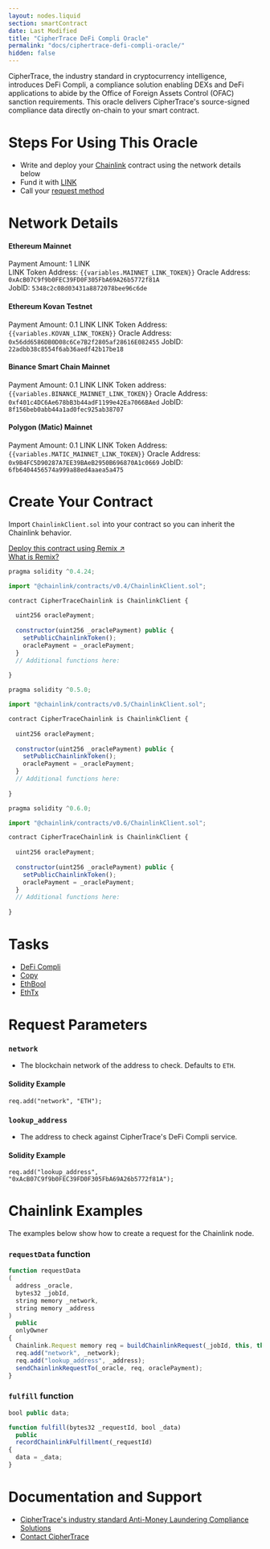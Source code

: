 ```yaml
---
layout: nodes.liquid
section: smartContract
date: Last Modified
title: "CipherTrace DeFi Compli Oracle"
permalink: "docs/ciphertrace-defi-compli-oracle/"
hidden: false
---
```

CipherTrace, the industry standard in cryptocurrency intelligence, introduces DeFi Compli, a compliance solution enabling DEXs and DeFi applications to abide by the Office of Foreign Assets Control (OFAC) sanction requirements. This oracle delivers CipherTrace's source-signed compliance data directly on-chain to your smart contract.

# Steps For Using This Oracle

- Write and deploy your [Chainlink](../example-walkthrough) contract using the network details below
- Fund it with [LINK](../link-token-contracts)
- Call your [request method](#section-chainlink-examples)

# Network Details

#### Ethereum Mainnet
Payment Amount: 1 LINK  
LINK Token Address: `{{variables.MAINNET_LINK_TOKEN}}` 
Oracle Address: `0xAcB07C9f9b0FEC39FD0F305FbA69A26b5772f81A`  
JobID: `5348c2c08d03431a8872078bee96c6de`  

#### Ethereum Kovan Testnet
Payment Amount: 0.1  LINK
LINK Token Address: `{{variables.KOVAN_LINK_TOKEN}}`
Oracle Address: `0x56dd6586DB0D08c6Ce7B2f2805af28616E082455`
JobID: `22adbb38c8554f6ab36aedf42b17be18`

#### Binance Smart Chain Mainnet
Payment Amount: 0.1 LINK
LINK Token address:`{{variables.BINANCE_MAINNET_LINK_TOKEN}}`
Oracle Address: `0xf401c4DC6Ae678bB3b44adF1199e42Ea7066BAed`
JobID: `8f156beb0abb44a1ad0fec925ab38707`

#### Polygon (Matic) Mainnet
Payment Amount: 0.1 LINK
LINK Token Address: `{{variables.MATIC_MAINNET_LINK_TOKEN}}`
Oracle Address: `0x9B4FC5D90287A7EE39BAeB2950B696870A1c0669`
JobID: `6fb6404456574a999a88ed4aaea5a475`

# Create Your Contract

Import `ChainlinkClient.sol` into your contract so you can inherit the Chainlink behavior.

<div class="row text-center center">
<div class="col-xs-12 col-md-6 col-md-offset-3">
<a href="https://remix.ethereum.org/#version=soljson-v0.6.7+commit.b8d736ae.js&optimize=false&evmVersion=null&gist=b5dc74da23d7f76877c885b3fff1c99b" target="_blank" class="cl-button--ghost solidity-tracked">Deploy this contract using Remix ↗</a>
</div>
<div class="col-xs-12 col-md-6 col-md-offset-3">
<a href="/docs/example-walkthrough" target="_blank">What is Remix?</a>
</div>
</div>

```javascript Solidity 4
pragma solidity ^0.4.24;

import "@chainlink/contracts/v0.4/ChainlinkClient.sol";

contract CipherTraceChainlink is ChainlinkClient {
  
  uint256 oraclePayment;
  
  constructor(uint256 _oraclePayment) public {
    setPublicChainlinkToken();
    oraclePayment = _oraclePayment;
  }
  // Additional functions here:
  
}
```
```javascript Solidity 5
pragma solidity ^0.5.0;

import "@chainlink/contracts/v0.5/ChainlinkClient.sol";

contract CipherTraceChainlink is ChainlinkClient {
  
  uint256 oraclePayment;
  
  constructor(uint256 _oraclePayment) public {
    setPublicChainlinkToken();
    oraclePayment = _oraclePayment;
  }
  // Additional functions here:
  
}
```
```javascript Solidity 6
pragma solidity ^0.6.0;

import "@chainlink/contracts/v0.6/ChainlinkClient.sol";

contract CipherTraceChainlink is ChainlinkClient {
  
  uint256 oraclePayment;
  
  constructor(uint256 _oraclePayment) public {
    setPublicChainlinkToken();
    oraclePayment = _oraclePayment;
  }
  // Additional functions here:
  
}
```

# Tasks
* <a href="https://market.link/adapters/2569675e-97d5-491d-ae75-2f895ffd950e/data-sources" target="_blank">DeFi Compli</a>
* [Copy](../adapters#copy)
* [EthBool](../adapters#ethbool)
* [EthTx](../adapters#ethtx)

# Request Parameters
### `network`
- The blockchain network of the address to check. Defaults to `ETH`.
#### Solidity Example
`req.add("network", "ETH");`
### `lookup_address`
- The address to check against CipherTrace's DeFi Compli service.
#### Solidity Example
`req.add("lookup_address", "0xAcB07C9f9b0FEC39FD0F305FbA69A26b5772f81A");`

# Chainlink Examples

The examples below show how to create a request for the Chainlink node.

### `requestData` function

```javascript
function requestData
(
  address _oracle,
  bytes32 _jobId,
  string memory _network,
  string memory _address
)
  public
  onlyOwner
{
  Chainlink.Request memory req = buildChainlinkRequest(_jobId, this, this.fulfill.selector);
  req.add("network", _network);
  req.add("lookup_address", _address);
  sendChainlinkRequestTo(_oracle, req, oraclePayment);
}
```
### `fulfill` function

```javascript
bool public data;

function fulfill(bytes32 _requestId, bool _data)
  public
  recordChainlinkFulfillment(_requestId)
{
  data = _data;
}
```

# Documentation and Support
- <a href="https://ciphertrace.com/aml-for-cryptocurrencies" target="_blank">CipherTrace's industry standard Anti-Money Laundering Compliance Solutions</a>
- <a href="https://ciphertrace.com/contact" target="_blank">Contact CipherTrace</a>